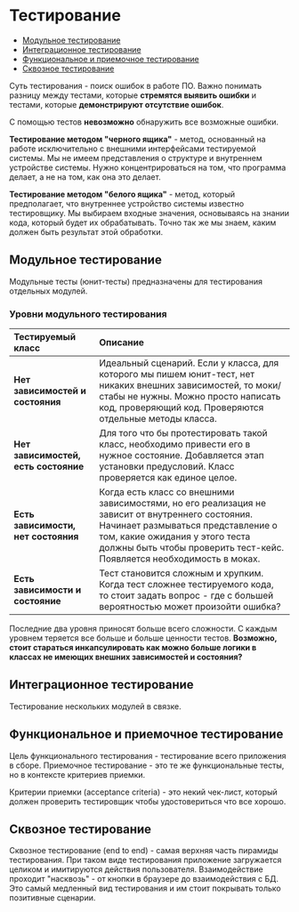 # Тестирование

- [Модульное тестирование](#модульное-тестирование)
- [Интеграционное тестирование](#интеграционное-тестирование)
- [Функциональное и приемочное тестирование](#функциональное-и-приемочное-тестирование)
- [Сквозное тестирование](#сквозное-тестирование)

Суть тестирования - поиск ошибок в работе ПО. Важно понимать разницу между тестами, которые **стремятся выявить ошибки** и тестами, которые **демонстрируют отсутствие ошибок**.

С помощью тестов **невозможно** обнаружить все возможные ошибки.

**Тестирование методом "черного ящика"** - метод, основанный на работе исключительно с внешними интерфейсами тестируемой системы. Мы не имеем представления о структуре и внутреннем устройстве системы. Нужно концентрироваться на том, что программа делает, а не на том, как она это делает.

**Тестирование методом "белого ящика"** - метод, который предполагает, что внутреннее устройство системы известно тестировщику. Мы выбираем входные значения, основываясь на знании кода, который будет их обрабатывать. Точно так же мы знаем, каким должен быть результат этой обработки.

## Модульное тестирование

Модульные тесты (юнит-тесты) предназначены для тестирования отдельных модулей.

### Уровни модульного тестирования

| Тестируемый класс | Описание |
| :-- | :-- |
| **Нет зависимостей и состояния** | Идеальный сценарий. Если у класса, для которого мы пишем юнит-тест, нет никаких внешних зависимостей, то моки/стабы не нужны. Можно просто написать код, проверяющий код. Проверяются отдельные методы класса. |
| **Нет зависимостей, есть состояние** | Для того что бы протестировать такой класс, необходимо привести его в нужное состояние. Добавляется этап установки предусловий. Класс проверяется как единое целое. |
| **Есть зависимости, нет состояния** | Когда есть класс со внешними зависимостями, но его реализация не зависит от внутреннего состояния. Начинает размываться представление о том, какие ожидания у этого теста должны быть чтобы проверить тест-кейс. Появляется необходимость в моках. |
| **Есть зависимости и состояние** | Тест становится сложным и хрупким. Когда тест сложнее тестируемого кода, то стоит задать вопрос - где с большей вероятностью может произойти ошибка? |

Последние два уровня приносят больше всего сложности. С каждым уровнем теряется все больше и больше ценности тестов. **Возможно, стоит стараться инкапсулировать как можно больше логики в классах не имеющих внешних зависимостей и состояния?**

## Интеграционное тестирование

Тестирование нескольких модулей в связке.

## Функциональное и приемочное тестирование

Цель функционального тестирования - тестирование всего приложения в сборе. Приемочное тестирование - это те же функциональные тесты, но в контексте критериев приемки.

Критерии приемки (acceptance criteria) - это некий чек-лист, который должен проверить тестировщик чтобы удостовериться что все хорошо.

## Сквозное тестирование

Сквозное тестирование (end to end) - самая верхняя часть пирамиды тестирования. При таком виде тестирования приложение загружается целиком и имитируются действия пользователя. Взаимодействие проходит "насквозь" - от кнопки в браузере до взаимодействия с БД. Это самый медленный вид тестирования и им стоит покрывать только позитивные сценарии.
